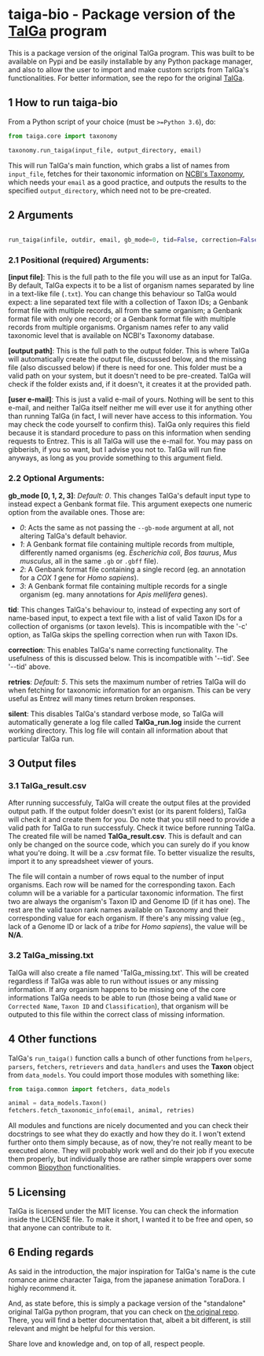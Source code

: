# taiga-bio - Package version of the [TaIGa](https://github.com/flayner2/taiga) program

This is a package version of the original TaIGa program. This was built to be available on Pypi and be easily installable
by any Python package manager, and also to allow the user to import and make custom scripts from TaIGa's functionalities.
For better information, see the repo for the original [TaIGa](https://github.com/flayner2/taiga).

## 1 How to run taiga-bio

From a Python script of your choice (must be `>=Python 3.6`), do:

```python
from taiga.core import taxonomy

taxonomy.run_taiga(input_file, output_directory, email)

```

This will run TaIGa's main function, which grabs a list of names from `input_file`, fetches for their taxonomic
information on [NCBI's Taxonomy](https://www.ncbi.nlm.nih.gov/taxonomy), which needs your `email` as a good practice,
and outputs the results to the specified `output_directory`, which need not to be pre-created.

## 2 Arguments

```python

run_taiga(infile, outdir, email, gb_mode=0, tid=False, correction=False, retries=5, silent=False)

```

### 2.1 Positional (required) Arguments:

**[input file]**: This is the full path to the file you will use as an input for TaIGa. By default, TaIGa expects it to be a 
list of organism names separated by line in a text-like file (`.txt`). You can change this behaviour so TaIGa would expect: a line 
separated text file with a collection of Taxon IDs; a Genbank format file with multiple records, all from the same organism; 
a Genbank format file with only one record; or a Genbank format file with multiple records from multiple organisms. Organism names 
refer to any valid taxonomic level that is available on NCBI's Taxonomy database.

**[output path]**: This is the full path to the output folder. This is where TaIGa will automatically create the output file, 
discussed below, and the missing file (also discussed below) if there is need for one. This folder must be a valid path on your 
system, but it doesn't need to be pre-created. TaIGa will check if the folder exists and, if it doesn't, it creates it at the 
provided path.

**[user e-mail]**: This is just a valid e-mail of yours. Nothing will be sent to this e-mail, and neither TaIGa itself neither me 
will ever use it for anything other than running TaIGa (in fact, I will never have access to this information. You may check the 
code yourself to confirm this). TaIGa only requires this field because it is standard procedure to pass on this information when 
sending requests to Entrez. This is all TaIGa will use the e-mail for. You may pass on gibberish, if you so want, but I advise 
you not to. TaIGa will run fine anyways, as long as you provide something to this argument field.

### 2.2 Optional Arguments:

**gb_mode [0, 1, 2, 3]**: *Default: 0*. This changes TaIGa's default input type to instead expect a Genbank format file. This 
argument exepects one numeric option from the available ones. Those are:

- *0*: Acts the same as not passing the `--gb-mode` argument at all, not altering TaIGa's default behavior.
- *1*: A Genbank format file containing multiple records from multiple, differently named organisms (eg. *Escherichia coli*, 
*Bos taurus*, *Mus musculus*, all in the same `.gb` or `.gbff` file).
- *2*: A Genbank format file containing a single record (eg. an annotation for a *COX 1* gene for *Homo sapiens*).
- *3*: A Genbank format file containing multiple records for a single organism (eg. many annotations for *Apis mellifera* genes).

**tid**: This changes TaIGa's behaviour to, instead of expecting any sort of name-based input, to expect a text file with a list 
of valid Taxon IDs for a collection of organisms (or taxon levels). This is incompatible with the '-c' option, as TaIGa skips the 
spelling correction when run with Taxon IDs. 

**correction**: This enables TaIGa's name correcting functionality. The usefulness of this is discussed below. This is incompatible with 
'--tid'. See '--tid' above.

**retries**: *Default: 5*. This sets the maximum number of retries TaIGa will do when fetching for taxonomic information for an 
organism. This can be very useful as Entrez will many times return broken responses.

**silent**: This disables TaIGa's standard verbose mode, so TaIGa will automatically generate a log file called **TaIGa_run.log** inside
the current working directory. This log file will contain all information about that particular TaIGa run.

## 3 Output files

### 3.1 TaIGa_result.csv

After running successfuly, TaIGa will create the output files at the provided output path. If the output folder doesn't exist 
(or its parent folders), TaIGa will check it and create them for you. Do note that you still need to provide a valid path for 
TaIGa to run successfuly. Check it twice before running TaIGa. The created file will be named **TaIGa_result.csv**. This is 
default and can only be changed on the source code, which you can surely do if you know what you're doing. It will be a .csv 
format file. To better visualize the results, import it to any spreadsheet viewer of yours.

The file will contain a number of rows equal to the number of input organisms. Each row will be named for the corresponding taxon.
Each column will be a variable for a particular taxonomic information. The first two are always the organism's Taxon ID and Genome
ID (if it has one). The rest are the valid taxon rank names available on Taxonomy and their corresponding value for each organism.
If there's any missing value (eg., lack of a Genome ID or lack of a *tribe* for *Homo sapiens*), the value will be **N/A**.

### 3.2 TaIGa_missing.txt

TaIGa will also create a file named 'TaIGa_missing.txt'. This will be created regardless if TaIGa was able to run without issues or
any missing information. If any organism happens to be missing one of the core informations TaIGa needs to be able to run (those
being a valid `Name` or `Corrected Name`, `Taxon ID` and `Classification`), that organism will be outputed to this file within the 
correct class of missing information.

## 4 Other functions

TaIGa's `run_taiga()` function calls a bunch of other functions from `helpers`, `parsers`, `fetchers`, `retrievers` and
`data_handlers` and uses the **Taxon** object from `data_models`. You could import those modules with something like:

```python
from taiga.common import fetchers, data_models

animal = data_models.Taxon()
fetchers.fetch_taxonomic_info(email, animal, retries)

```

All modules and functions are nicely documented and you can check their docstrings to see what they do exactly and how
they do it. I won't extend further onto them simply because, as of now, they're not really meant to be executed alone.
They will probably work well and do their job if you execute them properly, but individually those are rather simple
wrappers over some common [Biopython](https://biopython.org/) functionalities.

## 5 Licensing 

TaIGa is licensed under the MIT license. You can check the information inside the LICENSE file. To make it short, I wanted it to be
free and open, so that anyone can contribute to it.

## 6 Ending regards

As said in the introduction, the major inspiration for TaIGa's name is the cute romance anime character Taiga, from the japanese 
animation ToraDora. I highly recommend it.

And, as state before, this is simply a package version of the "standalone" original TaIGa python program, that you can
check on [the original repo](https://github.com/flayner2/taiga). There, you will find a better documentation that, albeit
a bit different, is still relevant and might be helpful for this version.

Share love and knowledge and, on top of all, respect people.
